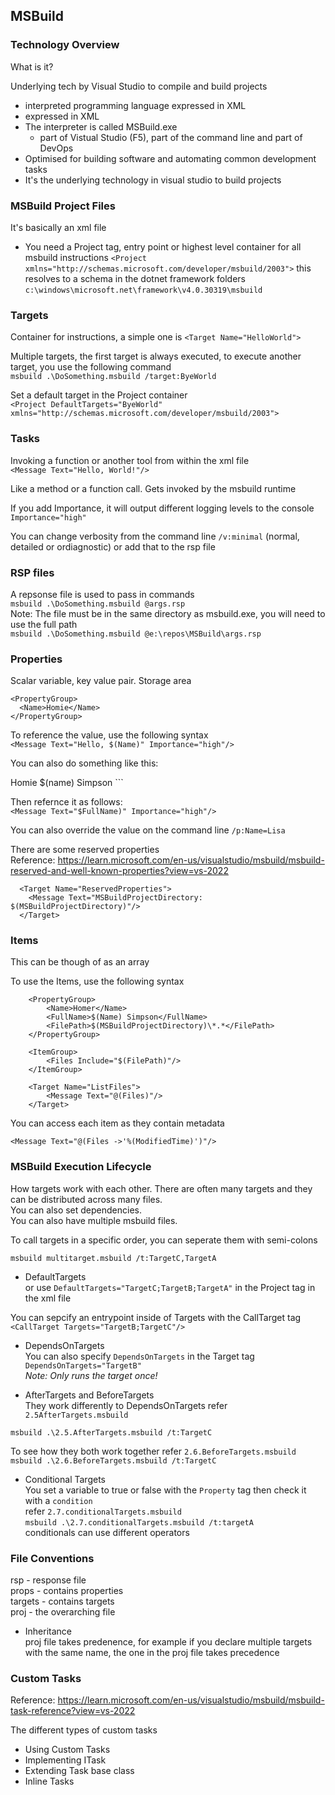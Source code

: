 ## MSBuild


### Technology Overview

What is it?

Underlying tech by Visual Studio to compile and build projects
  - interpreted programming language expressed in XML
  - expressed in XML
  - The interpreter is called MSBuild.exe
    - part of Vistual Studio (F5), part of the command line and part of DevOps
  - Optimised for building software and automating common development tasks
  - It's the underlying technology in visual studio to build projects
  
### MSBuild Project Files

It's basically an xml file

- You need a Project tag, entry point or highest level container for all msbuild instructions
`<Project xmlns="http://schemas.microsoft.com/developer/msbuild/2003">`
this resolves to a schema in the dotnet framework folders `c:\windows\microsoft.net\framework\v4.0.30319\msbuild`

### Targets
Container for instructions, a simple one is `<Target Name="HelloWorld">`  

Multiple targets, the first target is always executed, to execute another target, you use the following command  
`msbuild .\DoSomething.msbuild /target:ByeWorld`  

Set a default target in the Project container  
`<Project DefaultTargets="ByeWorld" xmlns="http://schemas.microsoft.com/developer/msbuild/2003">`  


### Tasks
Invoking a function or another tool from within the xml file  
`<Message Text="Hello, World!"/>`  

Like a method or a function call. Gets invoked by the msbuild runtime  

If you add Importance, it will output different logging levels to the console  
`Importance="high"`  

You can change verbosity from the command line `/v:minimal` (normal, detailed or ordiagnostic)
or add that to the rsp file  

### RSP files

A repsonse file is used to pass in commands  
`msbuild .\DoSomething.msbuild @args.rsp`  
Note: The file must be in the same directory as msbuild.exe, you will need to use the full path  
`msbuild .\DoSomething.msbuild @e:\repos\MSBuild\args.rsp`  



### Properties
Scalar variable, key value pair. Storage area
```
<PropertyGroup>
  <Name>Homie</Name>
</PropertyGroup>
```
To reference the value, use the following syntax  
`<Message Text="Hello, $(Name)" Importance="high"/>`

You can also do something like this:  

<PropertyGroup>
  <Name>Homie</Name>
  <FullName>$(name) Simpson</FullName>
</PropertyGroup>
```

Then refernce it as follows:  
`<Message Text="$FullName)" Importance="high"/>`

You can also override the value on the command line `/p:Name=Lisa`  

There are some reserved properties  
Reference: https://learn.microsoft.com/en-us/visualstudio/msbuild/msbuild-reserved-and-well-known-properties?view=vs-2022  
```
  <Target Name="ReservedProperties">
    <Message Text="MSBuildProjectDirectory: $(MSBuildProjectDirectory)"/>
  </Target>
```
### Items
This can be though of as an array

To use the Items, use the following syntax  
```
    <PropertyGroup>
        <Name>Homer</Name>
        <FullName>$(Name) Simpson</FullName>
        <FilePath>$(MSBuildProjectDirectory)\*.*</FilePath>
    </PropertyGroup>

    <ItemGroup>
        <Files Include="$(FilePath)"/>
    </ItemGroup>
    
    <Target Name="ListFiles">
        <Message Text="@(Files)"/>
    </Target>
```

You can access each item as they contain metadata

`<Message Text="@(Files ->'%(ModifiedTime)')"/>`

### MSBuild Execution Lifecycle

How targets work with each other. There are often many targets and they can be distributed across many files.  
You can also set dependencies.  
You can also have multiple msbuild files.  

To call targets in a specific order, you can seperate them with semi-colons  

`msbuild multitarget.msbuild /t:TargetC,TargetA`  

- DefaultTargets  
or use `DefaultTargets="TargetC;TargetB;TargetA"` in the Project tag in the xml file  

You can sepcify an entrypoint inside of Targets with the CallTarget tag  
`<CallTarget Targets="TargetB;TargetC"/>`  

- DependsOnTargets  
You can also specify `DependsOnTargets` in the Target tag  
`DependsOnTargets="TargetB"`  
_Note: Only runs the target once!_

- AfterTargets and BeforeTargets  
They work differently to DependsOnTargets refer `2.5AfterTargets.msbuild`  

`msbuild .\2.5.AfterTargets.msbuild /t:TargetC`

To see how they both work together refer `2.6.BeforeTargets.msbuild`  
`msbuild .\2.6.BeforeTargets.msbuild /t:TargetC`  

- Conditional Targets  
You set a variable to true or false with the `Property` tag then check it with a `condition`  
refer `2.7.conditionalTargets.msbuild`  
`msbuild .\2.7.conditionalTargets.msbuild /t:targetA`  
conditionals can use different operators  

### File Conventions

rsp - response file  
props - contains properties  
targets - contains targets  
proj - the overarching file  

- Inheritance  
proj file takes predenence, for example if you declare multiple targets with the same name, the one in the proj file takes precedence  

### Custom Tasks
Reference: https://learn.microsoft.com/en-us/visualstudio/msbuild/msbuild-task-reference?view=vs-2022  

The different types of custom tasks  
- Using Custom Tasks  
- Implementing ITask  
- Extending Task base class  
- Inline Tasks  

